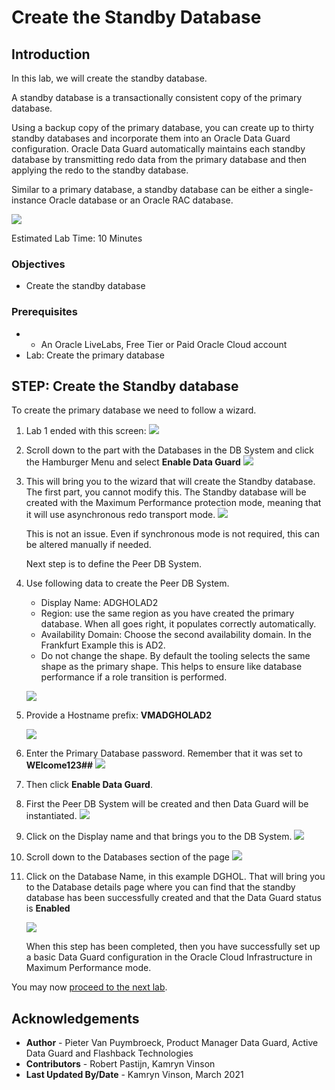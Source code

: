 # Create the Standby Database

## Introduction
In this lab, we will create the standby database.

A standby database is a transactionally consistent copy of the primary database.

Using a backup copy of the primary database, you can create up to thirty standby databases and incorporate them into an Oracle Data Guard configuration. Oracle Data Guard automatically maintains each standby database by transmitting redo data from the primary database and then applying the redo to the standby database.

Similar to a primary database, a standby database can be either a single-instance Oracle database or an Oracle RAC database.

![](./images/standby.png)

Estimated Lab Time: 10 Minutes

### Objectives
-   Create the standby database

### Prerequisites
- - An Oracle LiveLabs, Free Tier or Paid Oracle Cloud account
- Lab: Create the primary database

## **STEP**: Create the Standby database

To create the primary database we need to follow a wizard. 

1. Lab 1 ended with this screen:
    ![](./images/create-dbcs-prim-11.png)

2. Scroll down to the part with the Databases in the DB System and click the Hamburger Menu and select **Enable Data Guard**
    ![](./images/create-stby-db-01.png)

3. This will bring you to the wizard that will create the Standby database. The first part, you cannot modify this. The Standby database will be created with the Maximum Performance protection mode, meaning that it will use asynchronous redo transport mode. 
    ![](./images/create-stby-db-02.png)

    This is not an issue. Even if synchronous mode is not required, this can be altered manually if needed.

    Next step is to define the Peer DB System.
4. Use following data to create the Peer DB System.
    * Display Name: ADGHOLAD2
    * Region: use the same region as you have created the primary database. When all goes right, it populates correctly automatically.
    * Availability Domain: Choose the second availability domain. In the Frankfurt Example this is AD2.
    * Do not change the shape. By default the tooling selects the same shape as the primary shape. This helps to ensure like database performance if a role transition is performed.

    ![](./images/create-stby-db-03.png)

5. Provide a Hostname prefix: **VMADGHOLAD2**

    ![](./images/create-stby-db-04.png)

6. Enter the Primary Database password.
    Remember that it was set to **WElcome123##**
    ![](./images/create-stby-db-05.png)

7. Then click **Enable Data Guard**.

8. First the Peer DB System will be created and then Data Guard will be instantiated.
    ![](./images/create-stby-db-06.png)

9. Click on the Display name and that brings you to the DB System.
    ![](./images/create-stby-db-07.png)

10. Scroll down to the Databases section of the page
    ![](./images/create-stby-db-08.png)

11. Click on the Database Name, in this example DGHOL.
    That will bring you to the Database details page where you can find that the standby database has been successfully created and that the Data Guard status is **Enabled**

    ![](./images/create-stby-db-09.png)

    When this step has been completed, then you have successfully set up a basic Data Guard configuration in the Oracle Cloud Infrastructure in Maximum Performance mode.


You may now [proceed to the next lab](#next).


## Acknowledgements

- **Author** - Pieter Van Puymbroeck, Product Manager Data Guard, Active Data Guard and Flashback Technologies
- **Contributors** - Robert Pastijn, Kamryn Vinson
- **Last Updated By/Date** -  Kamryn Vinson, March 2021